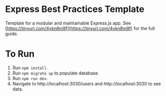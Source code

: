 # Express Best Practices Template

Template for a modular and maintainable Express.js app. See [https://tinyurl.com/4ykn8m9f](https://tinyurl.com/4ykn8m9f) for the full guide.

# To Run

1. Run `npm install`.
2. Run `npm migrate up` to populate database.
3. Run `npm run dev`.
4. Navigate to http://localhost:3030/users and http://localhost:3030 to see data.
